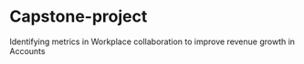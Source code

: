 # Capstone-project
Identifying metrics in Workplace collaboration to improve revenue growth in Accounts  
